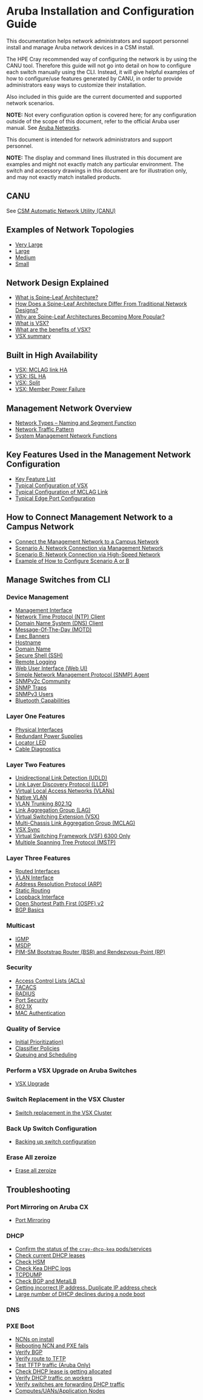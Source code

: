 # Aruba Installation and Configuration Guide

This documentation helps network administrators and support personnel install and manage Aruba network devices in a CSM install.

The HPE Cray recommended way of configuring the network is by using the CANU tool. Therefore this guide will not go into detail on how to configure
each switch manually using the CLI. Instead, it will give helpful examples of how to configure/use features generated by CANU, in order to provide
administrators easy ways to customize their installation.

Also included in this guide are the current documented and supported network scenarios.

**NOTE:** Not every configuration option is covered here; for any configuration outside of the scope of this document, refer to the official
Aruba user manual. See [Aruba Networks](https://asp.arubanetworks.com/).

This document is intended for network administrators and support personnel.

**NOTE:** The display and command lines illustrated in this document are examples and might not exactly match any particular environment. The switch
and accessory drawings in this document are for illustration only, and may not exactly match installed products.

## CANU

See [CSM Automatic Network Utility (CANU)](../canu/index.md)

## Examples of Network Topologies

* [Very Large](network_topologies.md#very-large)
* [Large](network_topologies.md#large)
* [Medium](network_topologies.md#medium)
* [Small](network_topologies.md#small)

## Network Design Explained

* [What is Spine-Leaf Architecture?](spine_leaf_architecture.md)
* [How Does a Spine-Leaf Architecture Differ From Traditional Network Designs?](spine_leaf_architecture.md)
* [Why are Spine-Leaf Architectures Becoming More Popular?](spine_leaf_architecture.md)
* [What is VSX?](vsx_architecture.md)
* [What are the benefits of VSX?](vsx_architecture.md)
* [VSX summary](vsx_architecture.md)

## Built in High Availability

* [VSX: MCLAG link HA](mclag_link_ha.md)
* [VSX: ISL HA](mclag_isl_ha.md)
* [VSX: Split](mclag_split.md)
* [VSX: Member Power Failure](mclag_power_failure.md)

## Management Network Overview

* [Network Types – Naming and Segment Function](network_naming_function.md)
* [Network Traffic Pattern](network_traffic_pattern.md)
* [System Management Network Functions](management_network_function_in_detail.md)

## Key Features Used in the Management Network Configuration

* [Key Feature List](key_features.md)
* [Typical Configuration of VSX](typical_VSX_configuration.md)
* [Typical Configuration of MCLAG Link](typical_mclag_port_configuration.md)
* [Typical Edge Port Configuration](typical_edge_port_configuration.md)

## How to Connect Management Network to a Campus Network

* [Connect the Management Network to a Campus Network](requirements_and_optional_configuration.md)
* [Scenario A: Network Connection via Management Network](scenario-a.md)
* [Scenario B: Network Connection via High-Speed Network](scenario-b.md)
* [Example of How to Configure Scenario A or B](management_network_configuration_example.md)

## Manage Switches from CLI

### Device Management

* [Management Interface](management_interface.md)
* [Network Time Protocol (NTP) Client](ntp.md)
* [Domain Name System (DNS) Client](dns-client.md)
* [Message-Of-The-Day (MOTD)](motd.md)
* [Exec Banners](exec_banner.md)
* [Hostname](hostname.md)
* [Domain Name](domain_name.md)
* [Secure Shell (SSH)](ssh.md)
* [Remote Logging](remote_logging.md)
* [Web User Interface (Web UI)](web-ui.md)
* [Simple Network Management Protocol (SNMP) Agent](snmp-agent.md)
* [SNMPv2c Community](snmp-community.md)
* [SNMP Traps](snmp_trap.md)
* [SNMPv3 Users](snmpv3_users.md)
* [Bluetooth Capabilities](bluetooth.md)

### Layer One Features

* [Physical Interfaces](physical_interfaces.md)
* [Redundant Power Supplies](redundant_power_supplies.md)
* [Locator LED](locator_led.md)
* [Cable Diagnostics](cable_diagnostics.md)

### Layer Two Features

* [Unidirectional Link Detection (UDLD)](udld.md)
* [Link Layer Discovery Protocol (LLDP)](lldp.md)
* [Virtual Local Access Networks (VLANs)](vlan.md)
* [Native VLAN](native_vlan.md)
* [VLAN Trunking 802.1Q](vlan_trunking_8021q.md)
* [Link Aggregation Group (LAG)](lag.md)
* [Virtual Switching Extension (VSX)](vsx.md)
* [Multi-Chassis Link Aggregation Group (MCLAG)](mlag.md)
* [VSX Sync](vsx_sync.md)
* [Virtual Switching Framework (VSF) 6300 Only](vsf.md)
* [Multiple Spanning Tree Protocol (MSTP)](mstp.md)

### Layer Three Features

* [Routed Interfaces](routed_interface.md)
* [VLAN Interface](vlan_interface.md)
* [Address Resolution Protocol (ARP)](arp.md)
* [Static Routing](static_routing.md)
* [Loopback Interface](loopback.md)
* [Open Shortest Path First (OSPF) v2](ospfv2.md)
* [BGP Basics](bgp_basic.md)

### Multicast

* [IGMP](igmp.md)
* [MSDP](msdp.md)
* [PIM-SM Bootstrap Router (BSR) and Rendezvous-Point (RP)](pim.md)

### Security

* [Access Control Lists (ACLs)](acl.md)
* [TACACS](tacacs.md)
* [RADIUS](radius.md)
* [Port Security](port_security.md)
* [802.1X](8021x.md)
* [MAC Authentication](mac_auth.md)

### Quality of Service

* [Initial Prioritization)](initial_prioritization.md)
* [Classifier Policies](classifier_policies.md)
* [Queuing and Scheduling](queuing_and_scheduling.md)

### Perform a VSX Upgrade on Aruba Switches

* [VSX Upgrade](upgrade.md)

### Switch Replacement in the VSX Cluster

* [Switch replacement in the VSX Cluster](vsx_switch_replacement.md)

### Back Up Switch Configuration

* [Backing up switch configuration](backup.md)

### Erase All zeroize

* [Erase all zeroize](zeroize.md)

## Troubleshooting

### Port Mirroring on Aruba CX

* [Port Mirroring](port_mirroring.md)

### DHCP

* [Confirm the status of the `cray-dhcp-kea` pods/services](status_of_cray-dhcp-kea_pods.md)
* [Check current DHCP leases](check_current_dhcp_leases.md)
* [Check HSM](check_hsm.md)
* [Check Kea DHPC logs](check_kea_dhcp_logs.md)
* [TCPDUMP](ncn_tcpdump.md)
* [Check BGP and MetalLB](check_bgp_and_metallb.md)
* [Getting incorrect IP address. Duplicate IP address check](duplicate_ip.md)
* [Large number of DHCP declines during a node boot](dhcp_decline.md)

### DNS

### PXE Boot

* [NCNs on install](ncns_on_install.md)
* [Rebooting NCN and PXE fails](reboot_pxe_fail.md)
* [Verify BGP](verify_bgp.md)
* [Verify route to TFTP](verify_route_to_tftp.md)
* [Test TFTP traffic (Aruba Only)](test_tftp_traffic.md)
* [Check DHCP lease is getting allocated](check_dhcp_lease_is_getting_allocated.md)
* [Verify DHCP traffic on workers](verify_dhcp_traffic_on_workers.md)
* [Verify switches are forwarding DHCP traffic](verify-switches_are_forwarding_dhcp_traffic.md)
* [Computes/UANs/Application Nodes](compute_uan_application_nodes.md)

